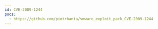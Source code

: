 ```yaml
---
id: CVE-2009-1244
pocs:
  - https://github.com/piotrbania/vmware_exploit_pack_CVE-2009-1244
---
```

